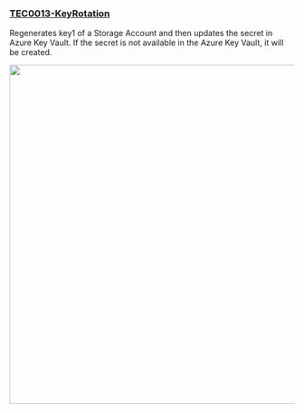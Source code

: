 ### [TEC0013-KeyRotation](https://raw.githubusercontent.com/fbodmer/AzureGovernance/master/TEC0013-KeyRotation.ps1)


Regenerates key1 of a Storage Account and then updates the secret in Azure Key Vault. If the secret is not available in the Azure Key Vault, it will be created.


<img src="https://github.com/fbodmer/AzureGovernance/wiki/Runbooks/TEC0013.png" width="600"><br/><br/>
